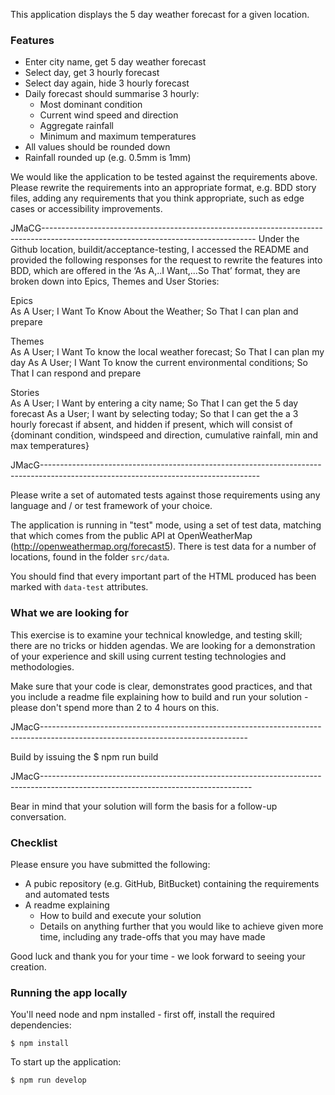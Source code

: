 This application displays the 5 day weather forecast for a given location.

### Features

* Enter city name, get 5 day weather forecast
* Select day, get 3 hourly forecast
* Select day again, hide 3 hourly forecast
* Daily forecast should summarise 3 hourly:
  * Most dominant condition
  * Current wind speed and direction
  * Aggregate rainfall
  * Minimum and maximum temperatures
* All values should be rounded down
* Rainfall rounded up (e.g. 0.5mm is 1mm)

We would like the application to be tested against the requirements above. Please rewrite the requirements into an appropriate format, e.g. BDD story files, adding any requirements that you think appropriate, such as edge cases or accessibility improvements.

JMaCG-----------------------------------------------------------------------------------------------------------------------------------
Under the Github location, buildit/acceptance-testing, I accessed the README and provided the following responses for the request to rewrite the features into BDD, which are offered in the ‘As A,..I Want,…So That’ format, they are broken down into Epics, Themes and User Stories:

Epics		
As A User; I Want To Know About the Weather; So That I can plan and prepare
		
		
Themes		
As A User; I Want To know the local weather forecast; So That I can plan my day
As A User; I Want To know the current environmental conditions; So That	I can respond and prepare
		
Stories		
As A User; I Want by entering a city name; So That I can get the 5 day forecast
As a User; I want by selecting today; So that I can get the a 3 hourly forecast if absent, and hidden if present, which will consist of {dominant condition, windspeed and direction, cumulative rainfall, min and max temperatures}


JMacG------------------------------------------------------------------------------------------------------------------------------------

Please write a set of automated tests against those requirements using any language and / or test framework of your choice.

The application is running in "test" mode, using a set of test data, matching that which comes from the public API at OpenWeatherMap (http://openweathermap.org/forecast5). There is test data for a number of locations, found in the folder ```src/data```.

You should find that every important part of the HTML produced has been marked with ```data-test``` attributes.

### What we are looking for

This exercise is to examine your technical knowledge, and testing skill; there are no tricks or hidden agendas. We are looking for a demonstration of your experience and skill using current testing technologies and methodologies.

Make sure that your code is clear, demonstrates good practices, and that you include a readme file explaining how to build and run your solution - please don't spend more than 2 to 4 hours on this.

JMacG---------------------------------------------------------------------------------------------------------------------------------

Build by issuing the $ npm run build

JMacG----------------------------------------------------------------------------------------------------------------------------------

Bear in mind that your solution will form the basis for a follow-up conversation.

### Checklist

Please ensure you have submitted the following:

* A pubic repository (e.g. GitHub, BitBucket) containing the requirements and automated tests
* A readme explaining
  * How to build and execute your solution
  * Details on anything further that you would like to achieve given more time, including any trade-offs that you may have made

Good luck and thank you for your time - we look forward to seeing your creation.

### Running the app locally

You'll need node and npm installed - first off, install the required dependencies:

    $ npm install

To start up the application:

    $ npm run develop
